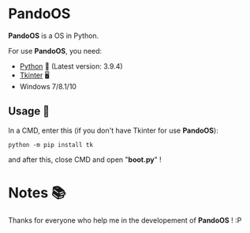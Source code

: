 # PandoOS

**PandoOS** is a OS in Python.

For use **PandoOS**, you need:

- [Python](https://python.org) 🐍 (Latest version: 3.9.4)
- [Tkinter](https://fr.wikipedia.org/wiki/Tkinter) 🖥
- Windows 7/8.1/10

## Usage 📜

In a CMD, enter this (if you don't have Tkinter for use __PandoOS__):
```batch
python -m pip install tk
```
and after this, close CMD and open "**boot.py**" !

# Notes 📚

Thanks for everyone who help me in the developement of **PandoOS** ! :P